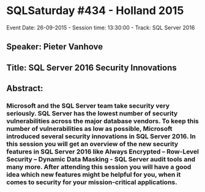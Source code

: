 # SQLSaturday #434 - Holland 2015
Event Date: 26-09-2015 - Session time: 13:30:00 - Track: SQL Server 2016
## Speaker: Pieter Vanhove
## Title: SQL Server 2016 Security Innovations
## Abstract:
### Microsoft and the SQL Server team take security very seriously. SQL Server has the lowest number of security vulnerabilities across the major database vendors. To keep this number of vulnerabilities as low as possible, Microsoft introduced several security innovations in SQL Server 2016. In this session you will get an overview of the new security features in SQL Server 2016 like Always Encrypted – Row-Level Security – Dynamic Data Masking - SQL Server audit tools and many more. After attending this session you will have a good idea which new features might be helpful for you, when it comes to security for your mission-critical applications.
